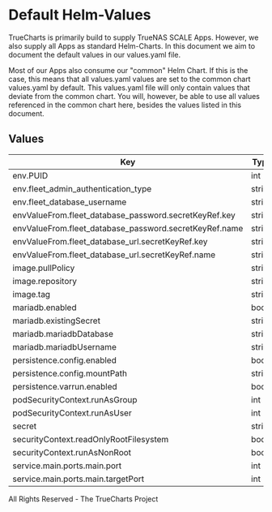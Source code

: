 # Default Helm-Values

TrueCharts is primarily build to supply TrueNAS SCALE Apps.
However, we also supply all Apps as standard Helm-Charts. In this document we aim to document the default values in our values.yaml file.

Most of our Apps also consume our "common" Helm Chart.
If this is the case, this means that all values.yaml values are set to the common chart values.yaml by default. This values.yaml file will only contain values that deviate from the common chart.
You will, however, be able to use all values referenced in the common chart here, besides the values listed in this document.

## Values

| Key | Type | Default | Description |
|-----|------|---------|-------------|
| env.PUID | int | `568` |  |
| env.fleet_admin_authentication_type | string | `"DATABASE"` |  |
| env.fleet_database_username | string | `"fleet"` |  |
| envValueFrom.fleet_database_password.secretKeyRef.key | string | `"mariadb-password"` |  |
| envValueFrom.fleet_database_password.secretKeyRef.name | string | `"mariadbcreds"` |  |
| envValueFrom.fleet_database_url.secretKeyRef.key | string | `"jdbc-mariadb"` |  |
| envValueFrom.fleet_database_url.secretKeyRef.name | string | `"mariadbcreds"` |  |
| image.pullPolicy | string | `"IfNotPresent"` |  |
| image.repository | string | `"tccr.io/truecharts/fleet"` |  |
| image.tag | string | `"v2.3.1"` |  |
| mariadb.enabled | bool | `true` |  |
| mariadb.existingSecret | string | `"mariadbcreds"` |  |
| mariadb.mariadbDatabase | string | `"fleet"` |  |
| mariadb.mariadbUsername | string | `"fleet"` |  |
| persistence.config.enabled | bool | `true` |  |
| persistence.config.mountPath | string | `"/config"` |  |
| persistence.varrun.enabled | bool | `true` |  |
| podSecurityContext.runAsGroup | int | `0` |  |
| podSecurityContext.runAsUser | int | `0` |  |
| secret | string | `nil` |  |
| securityContext.readOnlyRootFilesystem | bool | `false` |  |
| securityContext.runAsNonRoot | bool | `false` |  |
| service.main.ports.main.port | int | `10145` |  |
| service.main.ports.main.targetPort | int | `8080` |  |

All Rights Reserved - The TrueCharts Project
